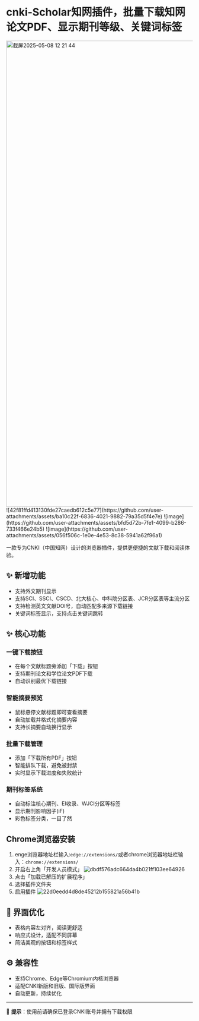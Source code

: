# cnki-Scholar知网插件，批量下载知网论文PDF、显示期刊等级、关键词标签

<img width="1255" alt="截屏2025-05-08 12 21 44" src="https://github.com/user-attachments/assets/6e6dace1-9174-42e8-8cd4-996396e7a506" />
![42f81ffd413130fde27caedb612c5e77](https://github.com/user-attachments/assets/ba10c22f-6836-4021-9882-79a35d5f4e7e)
![image](https://github.com/user-attachments/assets/bfd5d72b-7fe1-4099-b286-733f466e24b5)
![image](https://github.com/user-attachments/assets/056f506c-1e0e-4e53-8c38-5941a62f96a1)



一款专为CNKI（中国知网）设计的浏览器插件，提供更便捷的文献下载和阅读体验。

## ✨ 新增功能
- 支持外文期刊显示
- 支持SCI、SSCI、CSCD、北大核心、中科院分区表、JCR分区表等主流分区
- 支持检测英文文献DOI号，自动匹配多来源下载链接
- 关键词标签显示，支持点击关键词跳转

## ✨ 核心功能

### 一键下载按钮
- 在每个文献标题旁添加「下载」按钮
- 支持期刊论文和学位论文PDF下载
- 自动识别最优下载链接

### 智能摘要预览
- 鼠标悬停文献标题即可查看摘要
- 自动加载并格式化摘要内容
- 支持长摘要自动换行显示

### 批量下载管理
- 添加「下载所有PDF」按钮
- 智能排队下载，避免被封禁
- 实时显示下载进度和失败统计

### 期刊标签系统
- 自动标注核心期刊、EI收录、WJCI分区等标签
- 显示期刊影响因子(iF)
- 彩色标签分类，一目了然

## Chrome浏览器安装
1. enge浏览器地址栏输入:`edge://extensions/`或者chrome浏览器地址栏输入：`chrome://extensions/`
2. 开启右上角「开发人员模式」
![dbdf576adc664da4b021ff103ee64926](https://github.com/user-attachments/assets/f9b0e1e6-7698-41e4-997b-1d7f91ad0f64)
4. 点击「加载已解压的扩展程序」
5. 选择插件文件夹
6. 启用插件
![22d0eedd4d8de45212b155821a56b41b](https://github.com/user-attachments/assets/a404e3e6-6884-459a-a682-7c8a01eb7031)

## 🎨 界面优化

- 表格内容左对齐，阅读更舒适
- 响应式设计，适配不同屏幕
- 简洁美观的按钮和标签样式

## ⚙️ 兼容性

- 支持Chrome、Edge等Chromium内核浏览器
- 适配CNKI新版和旧版、国际版界面
- 自动更新，持续优化

---

📌 **提示**：使用前请确保已登录CNKI账号并拥有下载权限


